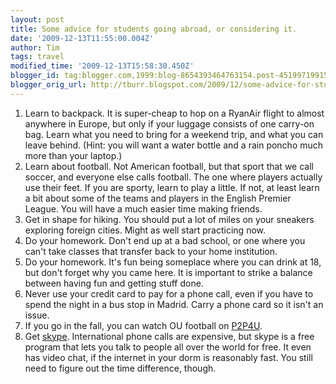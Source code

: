 ```yaml
---
layout: post
title: Some advice for students going abroad, or considering it.
date: '2009-12-13T11:55:00.004Z'
author: Tim
tags: travel
modified_time: '2009-12-13T15:58:30.450Z'
blogger_id: tag:blogger.com,1999:blog-8654393464763154.post-4519971991585630469
blogger_orig_url: http://tburr.blogspot.com/2009/12/some-advice-for-students-going-abroad.html
---
```


1. Learn to backpack. It is super-cheap to hop on a RyanAir flight to almost anywhere in Europe, but only if your luggage consists of one carry-on bag. Learn what you need to bring for a weekend trip, and what you can leave behind. (Hint: you will want a water bottle and a rain poncho much more than your laptop.)  
2. Learn about football. Not American football, but that sport that we call soccer, and everyone else calls football. The one where players actually use their feet. If you are sporty, learn to play a little. If not, at least learn a bit about some of the teams and players in the English Premier League. You will have a much easier time making friends.  
3. Get in shape for hiking. You should put a lot of miles on your sneakers exploring foreign cities. Might as well start practicing now.  
4. Do your homework. Don't end up at a bad school, or one where you can't take classes that transfer back to your home institution.  
5. Do your homework. It's fun being someplace where you can drink at 18, but don't forget why you came here. It is important to strike a balance between having fun and getting stuff done.   
6. Never use your credit card to pay for a phone call, even if you have to spend the night in a bus stop in Madrid. Carry a phone card so it isn't an issue.   
7. If you go in the fall, you can watch OU football on <a href="http://www.p2p4u.net/">P2P4U</a>.  
8. Get <a href="http://www.skype.com">skype</a>. International phone calls are expensive, but skype is a free program that lets you talk to people all over the world for free. It even has video chat, if the internet in your dorm is reasonably fast. You still need to figure out the time difference, though.
